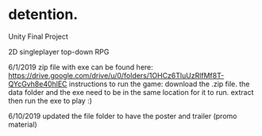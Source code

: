# detention.
Unity Final Project

2D singleplayer top-down RPG 

6/1/2019
zip file with exe can be found here:
https://drive.google.com/drive/u/0/folders/1OHCz6TluUzRlfMf8T-QYcGvh8e40hlEC
instructions to run the game:
download the .zip file. the data folder and the exe need to be in the same location for it to run. extract then run the exe to play :)

6/10/2019
updated the file folder to have the poster and trailer (promo material)
